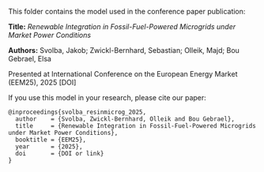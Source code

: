 This folder contains the model used in the conference paper publication:

**Title:** *Renewable Integration in Fossil-Fuel-Powered Microgrids under Market Power Conditions*

**Authors:** Svolba, Jakob; Zwickl-Bernhard, Sebastian; Olleik, Majd; Bou Gebrael, Elsa

Presented at International Conference on the European Energy Market (EEM25), 2025 [DOI]


If you use this model in your research, please cite our paper:

```
@inproceedings{svolba_resinmicrog_2025,
  author    = {Svolba, Zwickl-Bernhard, Olleik and Bou Gebrael},
  title     = {Renewable Integration in Fossil-Fuel-Powered Microgrids under Market Power Conditions},
  booktitle = {EEM25},
  year      = {2025},
  doi       = {DOI or link}
}
```

